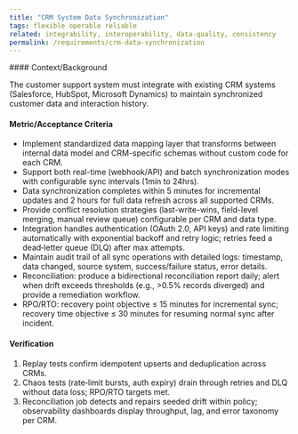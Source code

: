 ```yaml
---
title: "CRM System Data Synchronization"
tags: flexible operable reliable
related: integrability, interoperability, data-quality, consistency
permalink: /requirements/crm-data-synchronization
---
```


<div class="quality-requirement" markdown="1">
#### Context/Background

The customer support system must integrate with existing CRM systems (Salesforce, HubSpot, Microsoft Dynamics) to maintain synchronized customer data and interaction history.

#### Metric/Acceptance Criteria

* Implement standardized data mapping layer that transforms between internal data model and CRM-specific schemas without custom code for each CRM.
* Support both real-time (webhook/API) and batch synchronization modes with configurable sync intervals (1min to 24hrs).
* Data synchronization completes within 5 minutes for incremental updates and 2 hours for full data refresh across all supported CRMs.
* Provide conflict resolution strategies (last-write-wins, field-level merging, manual review queue) configurable per CRM and data type.
* Integration handles authentication (OAuth 2.0, API keys) and rate limiting automatically with exponential backoff and retry logic; retries feed a dead‑letter queue (DLQ) after max attempts.
* Maintain audit trail of all sync operations with detailed logs: timestamp, data changed, source system, success/failure status, error details.
* Reconciliation: produce a bidirectional reconciliation report daily; alert when drift exceeds thresholds (e.g., >0.5% records diverged) and provide a remediation workflow.
* RPO/RTO: recovery point objective ≤ 15 minutes for incremental sync; recovery time objective ≤ 30 minutes for resuming normal sync after incident.

#### Verification
1. Replay tests confirm idempotent upserts and deduplication across CRMs.
2. Chaos tests (rate‑limit bursts, auth expiry) drain through retries and DLQ without data loss; RPO/RTO targets met.
3. Reconciliation job detects and repairs seeded drift within policy; observability dashboards display throughput, lag, and error taxonomy per CRM.

</div><br>
